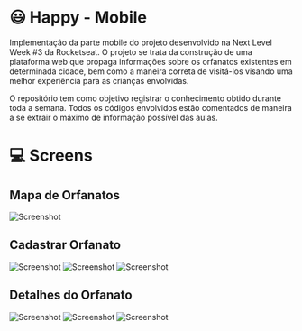 # :smiley: Happy - Mobile

Implementação da parte mobile do projeto desenvolvido na Next Level Week #3 da Rocketseat. O projeto se trata da construção de uma plataforma web que propaga informações sobre os orfanatos existentes em determinada cidade, bem como a maneira correta de visitá-los visando uma melhor experiência para as crianças envolvidas.

O repositório tem como objetivo registrar o conhecimento obtido durante toda a semana. Todos os códigos envolvidos estão comentados de maneira a se extrair o máximo de informação possível das aulas.

# :computer: Screens

## Mapa de Orfanatos
![Screenshot](assets/prints/orphanageMaps_01.PNG)

## Cadastrar Orfanato
![Screenshot](assets/prints/createOrphanage_01.jpg)
![Screenshot](assets/prints/createOrphanage_02.jpg)
![Screenshot](assets/prints/createOrphanage_03.jpg)

## Detalhes do Orfanato
![Screenshot](assets/prints/orphanageMaps_02.PNG)
![Screenshot](assets/prints/orphanageDetails_01.jpg)
![Screenshot](assets/prints/orphanageDetails_02.jpg)





